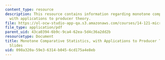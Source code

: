 ```yaml
---
content_type: resource
description: This resource contains information regarding monotone comparative statistics,
  with applications to producer theory.
file: https://ol-ocw-studio-app-qa.s3.amazonaws.com/courses/14-121-microeconomic-theory-i-fall-2015/098a320a59e36314b0456cd175a4e8eb_MIT14_121F15_4S.pdf
file_type: application/pdf
parent_uid: 43ca0394-6b9c-9ca4-62ea-5d4c36a2dd2b
resourcetype: Document
title: Monotone Comparative Statistics, with Applications to Producer Theory - Lecture
  Slides
uid: 098a320a-59e3-6314-b045-6cd175a4e8eb
---
```

